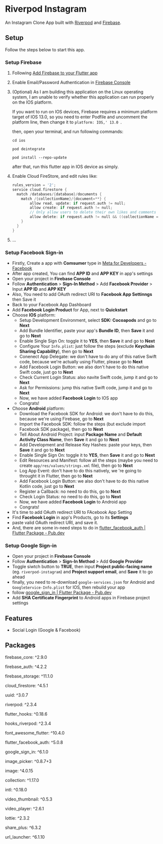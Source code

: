 # Riverpod Instagram

An Instagram Clone App built with [Riverpod](https://github.com/rrousselGit/riverpod) and [Firebase](https://firebase.google.com/).

## Setup

Follow the steps below to start this app.

### Setup Firebase

1. Following [Add Firebase to your Flutter app](https://firebase.google.com/docs/flutter/setup)

2. Enable Email/Password Authentication in [Firebase Console](https://console.firebase.google.com/)

3. (Optional) As I am building this application on the Linux operating system, I am unable to verify whether this application can run properly on the IOS platform. 

   If you want to run on IOS devices, Firebase requires a minimum platform target of IOS 13.0, so you need to enter Podfile and uncomment the platform line, then change it to `platform: IOS,' 13.0 `. 

   then, open your terminal, and run following commands:

   ```shell
   cd ios
   
   pod deintegrate
   
   pod install --repo-update
   ```

   after that, run this flutter app in IOS device as simply.

4. Enable Cloud FireStore, and edit rules like:

   ```objective-c
   rules_version = '2';
   service cloud.firestore {
     match /databases/{database}/documents {
       match /{collectionName}/{document=**} {
           allow read, update: if request.auth != null;
           allow create: if request.auth != null;
           // Only allow users to delete their own likes and comments
           allow delete: if request.auth != null && ((collectionName == "likes" || collectionName == "comments") || request.auth.uid == resource.data.uid);
       }
     }
   }
   ```

5. ...

### Setup Facebook Sign-in

- Firstly, Create a app with **Comsumer** type in [Meta for Developers - Facebook](https://developers.facebook.com/)
- After app created, You can find **APP ID** and **APP KEY** in app's settings
- Open your project in **Firebase Console**
- Follow **Authentication** > **Sign-In Method** > Add **Facebook Provider** > Input  **APP ID** and **APP KEY**
- Also, You need to add OAuth redirect URI to **Facebook App Settinngs** then Save it
- Back to your Facebook App Dashboard
- Add **Facebook Login Product** for App, next to **Quickstart**
- Choose **IOS** platform:
  - Setup Development Environment, select **SDK: Cocoapods** and go to **Next**
  - Add Bundle Identifier, paste your app's **Bundle ID**, then **Save** it and go to **Next**
  - Enable Single Sign On: toggle it to **YES**, then **Save** it and go to **Next**
  - Configure Your `Info.plist`: just follow the steps (exclude **Keychain Sharing Capability**), then go to **Next**
  - Conenect App Delegate: we don't have to do any of this native Swift code, because we're actually using Flutter, please go to **Next**
  - Add Facebook Login Button: we also don't  have to do this native Swift code, just go to **Next**
  - Check Current Login Status: also navite Swift code, jump it and go to **Next**
  - Ask for Permissions: jump this native Swift code, jump it and go to **Next**
  - Now, we have added **Facebook Login** to IOS app
  - Congrats!
- Choose **Android** platform:
  - Download the Facebook SDK for Android: we don't have to do this, because we're using Firebase, go to **Next**
  - Import the Facebook SDK: follow the steps (but exclude import Facebook SDK package), then go to **Next**
  - Tell About Android Project: input **Package Name** and **Default Activity Class Name**, then **Save** it and go to **Next**
  - Add Development and Release Key Hashes: paste your keys, then **Save** it and go to **Next**
  - Enable Single Sign On: toggle it to **YES**, then **Save** it and go to **Next**
  - Edit Resources and Manifest: follow all the steps (maybe you need to create `app/res/values/strings.xml` file), then go to **Next**
  - Log App Event: don't have to do this natively, we 're going to throught it in Flutter, then go to **Next**
  - Add Facebook Login Button: we also don't  have to do this native Kotlin code, just go to **Next**
  - Register a Callback: no need to do this, go to **Next**
  - Check Login Status: no need to do this, go to **Next**
  - Now, we have added **Facebook Login** to Android app
  - Congrats!
- It's time to add OAuth redirect URI to FAcebook App Setting
- Find **Facebook Login** in app's Products, go to its **Settings**
- paste valid OAuth redirect URI, and save it.
- And, there are some in-need steps to do in [flutter_facebook_auth | Flutter Package - Pub.dev](https://pub.dev/packages/flutter_facebook_auth)

### Setup Google Sign-in

- Open your project in **Firebase Console**
- Follow **Authentication** > **Sign-In Method** > Add **Google Provider** 
- Toggle siwtch button to **TRUE**, then input **Project public-facing name** (eg. `riverpod-instagram`) and **Project support email**, and **Save** it to go ahead
- finally, you need to re-download `google-services.json` for Android and `GoogleService-Info.plist` for IOS, then rebuild your app
- follow [google_sign_in | Flutter Package - Pub.dev](https://pub.dev/packages/google_sign_in)
- Add **SHA Certificate Fingerprint** to Android apps in Firebase project settings

## Features

- Social Login (Google & Facebook)

## Packages

  firebase_core: ^2.9.0

  firebase_auth: ^4.2.2

  firebase_storage: ^11.1.0

  cloud_firestore: ^4.5.1

  uuid: ^3.0.7

  riverpod: ^2.3.4

  flutter_hooks: ^0.18.6

  hooks_riverpod: ^2.3.4

  font_awesome_flutter: ^10.4.0

  flutter_facebook_auth: ^5.0.8

  google_sign_in: ^6.1.0

  image_picker: ^0.8.7+3

  image: ^4.0.15

  collection: ^1.17.0

  intl: ^0.18.0

  video_thumbnail: ^0.5.3

  video_player: ^2.6.1

  lottie: ^2.3.2

  share_plus: ^6.3.2

  url_launcher: ^6.1.10

